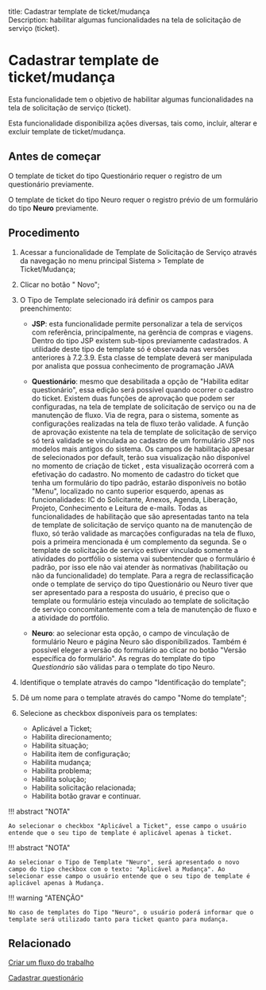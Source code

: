 title: Cadastrar template de ticket/mudança  
Description: habilitar algumas funcionalidades na tela de solicitação de serviço (ticket).
# Cadastrar template de ticket/mudança

Esta funcionalidade tem o objetivo de habilitar algumas funcionalidades na tela
de solicitação de serviço (ticket).

Esta funcionalidade disponibiliza ações diversas, tais como, incluir, alterar e
excluir template de ticket/mudança.

Antes de começar
--------------------

O template de ticket do tipo Questionário requer o registro de um questionário
previamente.

O template de ticket do tipo Neuro requer o registro prévio de um formulário do
tipo **Neuro** previamente.

Procedimento
----------------

1.  Acessar a funcionalidade de Template de Solicitação de Serviço através da
    navegação no menu principal Sistema \> Template de Ticket/Mudança;

2.  Clicar no botão " Novo";

3.  O Tipo de Template selecionado irá definir os campos para preenchimento:

    -   **JSP**: esta funcionalidade permite personalizar a tela de serviços com
        referência, principalmente, na gerência de compras e viagens. Dentro do tipo
        JSP existem sub-tipos previamente cadastrados. A utilidade deste tipo de
        template só é observada nas versões anteriores à 7.2.3.9. Esta classe de
        template deverá ser manipulada por analista que possua conhecimento de
        programação JAVA

    -   **Questionário**: mesmo que desabilitada a opção de "Habilita editar
    questionário", essa edição será possível quando ocorrer o cadastro do
    ticket. Existem duas funções de aprovação que podem ser configuradas, na
    tela de template de solicitação de serviço ou na de manutenção de fluxo. Via
    de regra, para o sistema, somente as configurações realizadas na tela de
    fluxo terão validade. A função de aprovação existente na tela de template de
    solicitação de serviço só terá validade se vinculada ao cadastro de um
    formulário JSP nos modelos mais antigos do sistema. Os campos de habilitação
    apesar de selecionados por default, terão sua visualização não disponível no
    momento de criação de ticket , esta visualização ocorrerá com a efetivação
    do cadastro. No momento de cadastro do ticket que tenha um formulário do
    tipo padrão, estarão disponíveis no botão "Menu", localizado no canto superior
    esquerdo, apenas as funcionalidades: IC do Solicitante, Anexos, Agenda,
    Liberação, Projeto, Conhecimento e Leitura de e-mails. Todas as
    funcionalidades de habilitação que são apresentadas tanto na tela de
    template de solicitação de serviço quanto na de manutenção de fluxo, só
    terão validade as marcações configuradas na tela de fluxo, pois a primeira
    mencionada é um complemento da segunda. Se o template de solicitação de
    serviço estiver vinculado somente a atividades do portfólio o sistema vai
    subentender que o formulário é padrão, por isso ele não vai atender às
    normativas (habilitação ou não da funcionalidade) do template. Para a regra
    de reclassificação onde o template de serviço do tipo Questionário ou Neuro
    tiver que ser apresentado para a resposta do usuário, é preciso que o
    template ou formulário esteja vinculado ao template de solicitação de
    serviço concomitantemente com a tela de manutenção de fluxo e a atividade do
    portfólio.

    -   **Neuro**: ao selecionar esta opção, o campo de vinculação de formulário
    Neuro e página Neuro são disponibilizados. Também é possível eleger
    a versão do formulário ao clicar no botão "Versão específica do
    formulário". As regras do template do tipo *Questionário* são válidas para o
    template do tipo Neuro.
    
4. Identifique o template através do campo "Identificação do template";

5. Dê um nome para o template através do campo "Nome do template";

6. Selecione as checkbox disponíveis para os templates:

    - Aplicável a Ticket;
    - Habilita direcionamento;
    - Habilita situação;
    - Habilita item de configuração;
    - Habilita mudança;
    - Habilita problema;    
    - Habilita solução;    
    - Habilita solicitação relacionada;
    - Habilita botão gravar e continuar.

!!! abstract "NOTA"

    Ao selecionar o checkbox "Aplicável a Ticket", esse campo o usuário entende que o seu tipo de template é aplicável apenas à ticket.
    
!!! abstract "NOTA"
 
    Ao selecionar o Tipo de Template "Neuro", será apresentado o novo campo do tipo checkbox com o texto: "Aplicável a Mudança". Ao selecionar esse campo o usuário entende que o seu tipo de template é aplicável apenas à Mudança.
    
!!! warning "ATENÇÃO"    

    No caso de templates do Tipo "Neuro", o usuário poderá informar que o template será utilizado tanto para ticket quanto para mudança.
Relacionado
-----------

[Criar um fluxo do trabalho](/pt-br/citsmart-platform-9/workflow/use/create-flow.html)

[Cadastrar questionário](/pt-br/citsmart-platform-9/platform-administration/questionnaires/questionaires-management/register-questionnaire.html)



<!-- !!! tip "About"

    <b>Product/Version:</b> CITSmart | 9.00 &nbsp;&nbsp;
    <b>Updated:</b>01/18/2021 – Anna Martins

